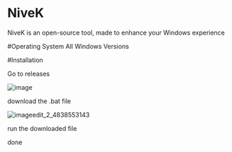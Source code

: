 # NiveK
NiveK is an open-source tool, made to enhance your Windows experience

#Operating System
All Windows Versions

#Installation

Go to releases

![image](https://user-images.githubusercontent.com/70728304/205812108-0ce9c5e7-ff47-456b-aba1-afad49d5ac89.png)

download the .bat file

![imageedit_2_4838553143](https://user-images.githubusercontent.com/70728304/205813506-6fe52831-e205-423a-905f-360cf72cdd97.gif)

run the downloaded file

done

